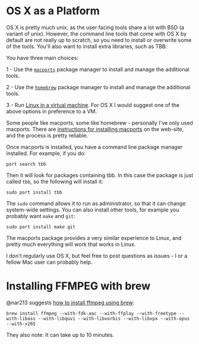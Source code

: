 OS X as a Platform
==================

OS X is pretty much unix, as the user facing tools share a lot
with BSD (a variant of unix). However, the command line tools
that come with OS X by default are not really up to scratch,
so you need to install or overwrite some of the tools. You'll
also want to install extra libraries, such as TBB.

You have three main choices:

1 - Use the [`macports`](https://www.macports.org/) package manager
    to install and manage the additional tools.

2 - Use the [`homebrew`](http://brew.sh/) package manager to install
    and manage the additional tools.
  
3 - Run [Linux in a virtual machine](platforms_linux.md). For OS X
    I would suggest one of the above options in preference to a VM.

Some people like macports, some like homebrew - personally I've only
used macports. There are [instructions for installing macports](https://www.macports.org/install.php)
on the web-site, and the process is pretty reliable.

Once macports is installed, you have a command line package manager
installed. For example, if you do:

    port search tbb

Then it will look for packages containing tbb. In this case the
package is just called `tbb`, so the following will install it:

    sudo port install tbb
    
The `sudo` command allows it to run as administrator, so that it
can change system-wide settings. You can also install other tools,
for example you probably want `make` and `git`:

    sudo port install make git
    
The macports package provides a very similar experience to Linux,
and pretty much everything will work that works in Linux.

I don't regularly use OS X, but feel free to post questions as
issues - I or a fellow Mac user can probably help.

Installing FFMPEG with brew
===========================

@nar213 suggests [how to install ffmpeg using brew](https://github.com/HPCE/hpce-2016-cw1/issues/2):

    brew install ffmpeg --with-fdk-aac --with-ffplay --with-freetype --with-libass --with-libquvi --with-libvorbis --with-libvpx --with-opus --with-x265

They also note: It can take up to 10 minutes.
